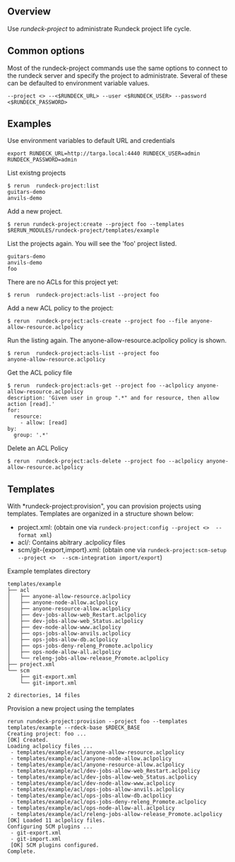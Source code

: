 ## Overview

Use *rundeck-project* to administrate Rundeck project life cycle.

## Common options

Most of the rundeck-project commands use the same options to connect to the rundeck server and specify the project to administrate. Several of these can be defaulted to environment variable values.

	--project <> --<$RUNDECK_URL> --user <$RUNDECK_USER> --password <$RUNDECK_PASSWORD>

## Examples
Use environment variables to default URL and credentials

	export RUNDECK_URL=http://targa.local:4440 RUNDECK_USER=admin RUNDECK_PASSWORD=admin

List existng projects

	$ rerun  rundeck-project:list
	guitars-demo
	anvils-demo

Add a new project. 

	$ rerun rundeck-project:create --project foo --templates $RERUN_MODULES/rundeck-project/templates/example


List the projects again. You will see the 'foo' project listed.

	guitars-demo
	anvils-demo
	foo

There are no ACLs for this project yet:

	$ rerun  rundeck-project:acls-list --project foo

Add a new ACL policy to the project:

	$ rerun  rundeck-project:acls-create --project foo --file anyone-allow-resource.aclpolicy

Run the listing again. The anyone-allow-resource.aclpolicy policy is shown.

	$ rerun  rundeck-project:acls-list --project foo
	anyone-allow-resource.aclpolicy

Get the ACL policy file

	$ rerun  rundeck-project:acls-get --project foo --aclpolicy anyone-allow-resource.aclpolicy
	description: 'Given user in group ".*" and for resource, then allow action [read].'
	for:
	  resource:
	    - allow: [read]
	by:
	  group: '.*'

Delete an ACL Policy

	$ rerun  rundeck-project:acls-delete --project foo --aclpolicy anyone-allow-resource.aclpolicy

## Templates

With *rundeck-project:provision", you can provision projects using templates. Templates are organized in a structure shown below:

* project.xml: (obtain one via `rundeck-project:config --project <>  --format xml`)
* acl/: Contains abitrary .aclpolicy files
* scm/git-{export,import}.xml: (obtain one via `rundeck-project:scm-setup --project <>  --scm-integration import/export`)



Example templates directory

	templates/example
	├── acl
	│   ├── anyone-allow-resource.aclpolicy
	│   ├── anyone-node-allow.aclpolicy
	│   ├── anyone-resource-allow.aclpolicy
	│   ├── dev-jobs-allow-web_Restart.aclpolicy
	│   ├── dev-jobs-allow-web_Status.aclpolicy
	│   ├── dev-node-allow-www.aclpolicy
	│   ├── ops-jobs-allow-anvils.aclpolicy
	│   ├── ops-jobs-allow-db.aclpolicy
	│   ├── ops-jobs-deny-releng_Promote.aclpolicy
	│   ├── ops-node-allow-all.aclpolicy
	│   └── releng-jobs-allow-release_Promote.aclpolicy
	├── project.xml
	└── scm
	    ├── git-export.xml
	    └── git-import.xml

	2 directories, 14 files

Provision a new project using the templates

	rerun rundeck-project:provision --project foo --templates templates/example --rdeck-base $RDECK_BASE
	Creating project: foo ...
	[OK] Created.
	Loading aclpolicy files ...
	 - templates/example/acl/anyone-allow-resource.aclpolicy
	 - templates/example/acl/anyone-node-allow.aclpolicy
	 - templates/example/acl/anyone-resource-allow.aclpolicy
	 - templates/example/acl/dev-jobs-allow-web_Restart.aclpolicy
	 - templates/example/acl/dev-jobs-allow-web_Status.aclpolicy
	 - templates/example/acl/dev-node-allow-www.aclpolicy
	 - templates/example/acl/ops-jobs-allow-anvils.aclpolicy
	 - templates/example/acl/ops-jobs-allow-db.aclpolicy
	 - templates/example/acl/ops-jobs-deny-releng_Promote.aclpolicy
	 - templates/example/acl/ops-node-allow-all.aclpolicy
	 - templates/example/acl/releng-jobs-allow-release_Promote.aclpolicy
	[OK] Loaded 11 aclpolicy files.
	Configuring SCM plugins ...	
	 - git-export.xml
	 - git-import.xml
	 [OK] SCM plugins configured.
	Complete.